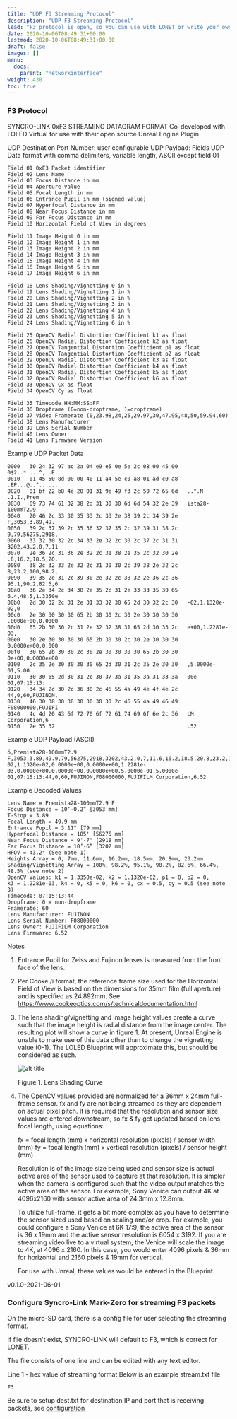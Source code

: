 ```yaml
---
title: "UDP F3 Streaming Protocol"
description: "UDP F3 Streaming Protocol"
lead: "F3 protocol is open, so you can use with LONET or write your own UDP interface"
date: 2020-10-06T08:49:31+00:00
lastmod: 2020-10-06T08:49:31+00:00
draft: false
images: []
menu:
  docs:
    parent: "networkinterface"
weight: 430
toc: true
---
```


### F3 Protocol

SYNCRO-LINK 0xF3 STREAMING DATAGRAM FORMAT
Co-developed with LOLED Virtual for use with their open source Unreal Engine Plugin

UDP Destination Port Number: user configurable
UDP Payload: Fields
UDP Data format with comma delimiters, variable length, ASCII except field 01

    Field 01 0xF3 Packet identifier
    Field 02 Lens Name
    Field 03 Focus Distance in mm
    Field 04 Aperture Value
    Field 05 Focal Length in mm
    Field 06 Entrance Pupil in mm (signed value)
    Field 07 Hyperfocal Distance in mm
    Field 08 Near Focus Distance in mm
    Field 09 Far Focus Distance in mm
    Field 10 Horizontal Field of View in degrees

    Field 11 Image Height 0 in mm
    Field 12 Image Height 1 in mm
    Field 13 Image Height 2 in mm
    Field 14 Image Height 3 in mm
    Field 15 Image Height 4 in mm
    Field 16 Image Height 5 in mm
    Field 17 Image Height 6 in mm

    Field 18 Lens Shading/Vignetting 0 in %
    Field 19 Lens Shading/Vignetting 1 in %
    Field 20 Lens Shading/Vignetting 2 in %
    Field 21 Lens Shading/Vignetting 3 in %
    Field 22 Lens Shading/Vignetting 4 in %
    Field 23 Lens Shading/Vignetting 5 in %
    Field 24 Lens Shading/Vignetting 6 in %

    Field 25 OpenCV Radial Distortion Coefficient k1 as float
    Field 26 OpenCV Radial Distortion Coefficient k2 as float
    Field 27 OpenCV Tangential Distortion Coefficient p1 as float
    Field 28 OpenCV Tangential Distortion Coefficient p2 as float
    Field 29 OpenCV Radial Distortion Coefficient k3 as float
    Field 30 OpenCV Radial Distortion Coefficient k4 as float
    Field 31 OpenCV Radial Distortion Coefficient k5 as float
    Field 32 OpenCV Radial Distortion Coefficient k6 as float
    Field 33 OpenCV Cx as float
    Field 34 OpenCV Cy as float

    Field 35 Timecode HH:MM:SS:FF
    Field 36 Dropframe (0=non-dropframe, 1=dropframe)
    Field 37 Video Framerate (0,23.98,24,25,29.97,30,47.95,48,50,59.94,60)
    Field 38 Lens Manufacturer
    Field 39 Lens Serial Number
    Field 40 Lens Owner
    Field 41 Lens Firmware Version

Example UDP Packet Data

    0000   30 24 32 97 ac 2a 04 e9 e5 0e 5e 2c 08 00 45 00   0$2..*....^,..E.
    0010   01 45 50 8d 00 00 40 11 a4 5e c0 a8 01 ad c0 a8   .EP...@..^......
    0020   01 bf 22 b8 4e 20 01 31 9e 49 f3 2c 50 72 65 6d   ..".N .1.I.,Prem
    0030   69 73 74 61 32 38 2d 31 30 30 6d 6d 54 32 2e 39   ista28-100mmT2.9
    0040   20 46 2c 33 30 35 33 2c 33 2e 38 39 2c 34 39 2e    F,3053,3.89,49.
    0050   39 2c 37 39 2c 35 36 32 37 35 2c 32 39 31 38 2c   9,79,56275,2918,
    0060   33 32 30 32 2c 34 33 2e 32 2c 30 2c 37 2c 31 31   3202,43.2,0,7,11
    0070   2e 36 2c 31 36 2e 32 2c 31 38 2e 35 2c 32 30 2e   .6,16.2,18.5,20.
    0080   38 2c 32 33 2e 32 2c 31 30 30 2c 39 38 2e 32 2c   8,23.2,100,98.2,
    0090   39 35 2e 31 2c 39 30 2e 32 2c 38 32 2e 36 2c 36   95.1,90.2,82.6,6
    00a0   36 2e 34 2c 34 38 2e 35 2c 31 2e 33 33 35 30 65   6.4,48.5,1.3350e
    00b0   2d 30 32 2c 31 2e 31 33 32 30 65 2d 30 32 2c 30   -02,1.1320e-02,0
    00c0   2e 30 30 30 30 65 2b 30 30 2c 30 2e 30 30 30 30   .0000e+00,0.0000
    00d0   65 2b 30 30 2c 31 2e 32 32 38 31 65 2d 30 33 2c   e+00,1.2281e-03,
    00e0   30 2e 30 30 30 30 65 2b 30 30 2c 30 2e 30 30 30   0.0000e+00,0.000
    00f0   30 65 2b 30 30 2c 30 2e 30 30 30 30 65 2b 30 30   0e+00,0.0000e+00
    0100   2c 35 2e 30 30 30 30 65 2d 30 31 2c 35 2e 30 30   ,5.0000e-01,5.00
    0110   30 30 65 2d 30 31 2c 30 37 3a 31 35 3a 31 33 3a   00e-01,07:15:13:
    0120   34 34 2c 30 2c 36 30 2c 46 55 4a 49 4e 4f 4e 2c   44,0,60,FUJINON,
    0130   46 30 38 30 30 30 30 30 30 2c 46 55 4a 49 46 49   F08000000,FUJIFI
    0140   4c 4d 20 43 6f 72 70 6f 72 61 74 69 6f 6e 2c 36   LM Corporation,6
    0150   2e 35 32                                          .52

Example UDP Payload (ASCII)

    ó,Premista28-100mmT2.9 F,3053,3.89,49.9,79,56275,2918,3202,43.2,0,7,11.6,16.2,18.5,20.8,23.2,100,98.2,95.1,90.2,82.6,66.4,48.5,1.3350e-02,1.1320e-02,0.0000e+00,0.0000e+00,1.2281e-03,0.0000e+00,0.0000e+00,0.0000e+00,5.0000e-01,5.0000e-01,07:15:13:44,0,60,FUJINON,F08000000,FUJIFILM Corporation,6.52

Example Decoded Values

    Lens Name = Premista28-100mmT2.9 F
    Focus Distance = 10’-0.2” [3053 mm]
    T-Stop = 3.89
    Focal Length = 49.9 mm
    Entrance Pupil = 3.11" [79 mm]
    Hyperfocal Distance = 185' [56275 mm]
    Near Focus Distance = 9'-7" [2918 mm]
    Far Focus Distance = 10’-6” [3202 mm]
    HFOV = 43.2° (See note 1)
    Heights Array = 0, 7mm, 11.6mm, 16.2mm, 18.5mm, 20.8mm, 23.2mm
    Shading/Vignetting Array = 100%, 98.2%, 95.1%, 90.2%, 82.6%, 66.4%, 48.5% (see note 2)
    OpenCV Values: k1 = 1.3350e-02, k2 = 1.1320e-02, p1 = 0, p2 = 0,
    k3 = 1.2281e-03, k4 = 0, k5 = 0, k6 = 0, cx = 0.5, cy = 0.5 (see note 3)
    Timecode: 07:15:13:44
    Dropframe: 0 = non-dropframe
    Framerate: 60
    Lens Manufacturer: FUJINON
    Lens Serial Number: F08000000
    Lens Owner: FUJIFILM Corporation
    Lens Firmware: 6.52

Notes

1. Entrance Pupil for Zeiss and Fujinon lenses is measured from the front face of the lens.

2. Per Cooke /i format, the reference frame size used for the Horizontal Field of View is based on the dimensions for 35mm film (full aperture) and is specified as 24.892mm. See https://www.cookeoptics.com/s/technicaldocumentation.html

3. The lens shading/vignetting and image height values create a curve such that the image height is radial distance from the image center. The resulting plot will show a curve in figure 1. At present, Unreal Engine is unable to make use of this data other than to change the vignetting value (0-1). The LOLED Blueprint will approximate this, but should be considered as such.

    <img src="/images/shadingcurve.png" title="shadingcurve" alt="alt title"/>

    Figure 1. Lens Shading Curve

4. The OpenCV values provided are normalized for a 36mm x 24mm full-frame sensor. fx and fy are not being streamed as they are dependent on actual pixel pitch.  It is required that the resolution and sensor size values are entered downstream, so fx & fy get updated based on lens focal length, using equations:

    fx = focal length (mm) x horizontal resolution (pixels) / sensor width (mm)
    fy = focal length (mm) x vertical resolution (pixels) / sensor height (mm)

    Resolution is of the image size being used and sensor size is actual active area of the sensor used to capture at that resolution. It is simpler when the camera is configured such that the video output matches the active area of the sensor. For example, Sony Venice can output 4K at 4096x2160 with sensor active area of 24.3mm x 12.8mm.

    To utilize full-frame, it gets a bit more complex as you have to determine the sensor sized used based on scaling and/or crop. For example, you could configure a Sony Venice at 6K 17:9, the active area of the sensor is 36 x 19mm and the active sensor resolution is 6054 x 3192. If you are streaming video live to a virtual system, the Venice will scale the image to 4K, at 4096 x 2160. In this case, you would enter 4096 pixels & 36mm for horizontal and 2160 pixels & 19mm for vertical.

    For use with Unreal, these values would be entered in the Blueprint.

v0.1.0-2021-06-01

### Configure Syncro-Link Mark-Zero for streaming F3 packets

On the micro-SD card, there is a config file for user selecting the streaming format.

If file doesn't exist, SYNCRO-LINK will default to F3, which is correct for LONET.

The file consists of one line and can be edited with any text editor.

Line 1 - hex value of streaming format
Below is an example stream.txt file

    F3

Be sure to setup dest.txt for destination IP and port that is receiving packets, see  [configuration](/docs/gettingstarted/configuration/)

